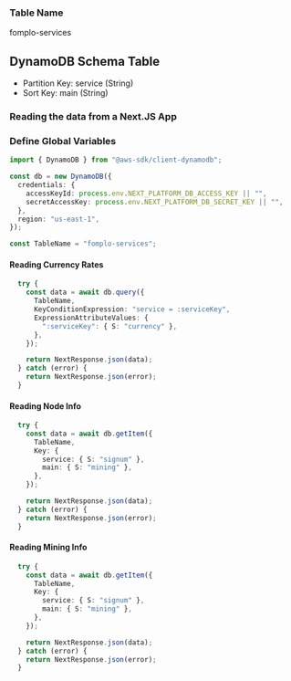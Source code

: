 ### Table Name
fomplo-services

## DynamoDB Schema Table
- Partition Key: service (String)
- Sort Key: main (String)

### Reading the data from a Next.JS App

### Define Global Variables
```typescript
import { DynamoDB } from "@aws-sdk/client-dynamodb";

const db = new DynamoDB({
  credentials: {
    accessKeyId: process.env.NEXT_PLATFORM_DB_ACCESS_KEY || "",
    secretAccessKey: process.env.NEXT_PLATFORM_DB_SECRET_KEY || "",
  },
  region: "us-east-1",
});

const TableName = "fomplo-services";
```

#### Reading Currency Rates
```typescript
  try {
    const data = await db.query({
      TableName,
      KeyConditionExpression: "service = :serviceKey",
      ExpressionAttributeValues: {
        ":serviceKey": { S: "currency" },
      },
    });

    return NextResponse.json(data);
  } catch (error) {
    return NextResponse.json(error);
  }
```

#### Reading Node Info
```typescript
  try {
    const data = await db.getItem({
      TableName,
      Key: {
        service: { S: "signum" },
        main: { S: "mining" },
      },
    });

    return NextResponse.json(data);
  } catch (error) {
    return NextResponse.json(error);
  }
```

#### Reading Mining Info
```typescript
  try {
    const data = await db.getItem({
      TableName,
      Key: {
        service: { S: "signum" },
        main: { S: "mining" },
      },
    });

    return NextResponse.json(data);
  } catch (error) {
    return NextResponse.json(error);
  }
```